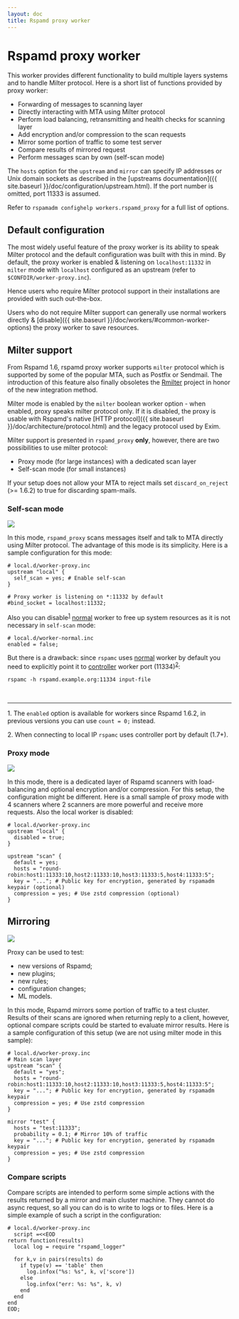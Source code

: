 ```yaml
---
layout: doc
title: Rspamd proxy worker
---
```


# Rspamd proxy worker

This worker provides different functionality to build multiple layers systems and to handle Milter protocol. Here is a short list of functions provided by proxy worker:

* Forwarding of messages to scanning layer
* Directly interacting with MTA using Milter protocol
* Perform load balancing, retransmitting and health checks for scanning layer
* Add encryption and/or compression to the scan requests
* Mirror some portion of traffic to some test server
* Compare results of mirrored request
* Perform messages scan by own (self-scan mode)

The `hosts` option for the `upstream` and `mirror` can specify IP addresses or
Unix domain sockets as described in the
[upstreams documentation]({{ site.baseurl }}/doc/configuration/upstream.html).
If the port number is omitted, port 11333 is assumed.

Refer to `rspamadm confighelp workers.rspamd_proxy` for a full list of options.

## Default configuration

The most widely useful feature of the proxy worker is its ability to speak Milter protocol and the default configuration was built with this in mind. By default, the proxy worker is enabled & listening on `localhost:11332` in `milter` mode with `localhost` configured as an upstream (refer to `$CONFDIR/worker-proxy.inc`).

Hence users who require Milter protocol support in their installations are provided with such out-the-box.

Users who do not require Milter support can generally use normal workers directly & [disable]({{ site.baseurl }}/doc/workers/#common-worker-options) the proxy worker to save resources.

## Milter support

From Rspamd 1.6, rspamd proxy worker supports `milter` protocol which is supported by some of the popular MTA, such as Postfix or Sendmail. The introduction of this feature also finally obsoletes the [Rmilter](https://rspamd.com/rmilter/) project in honor of the new integration method.

Milter mode is enabled by the `milter` boolean worker option - when enabled, proxy speaks milter protocol only. If it is disabled, the proxy is usable with Rspamd's native [HTTP protocol]({{ site.baseurl }}/doc/architecture/protocol.html) and the legacy protocol used by Exim.

Milter support is presented in `rspamd_proxy` **only**, however, there are two possibilities to use milter protocol:

* Proxy mode (for large instances) with a dedicated scan layer
* Self-scan mode (for small instances)

If your setup does not allow your MTA to reject mails set `discard_on_reject` (>= 1.6.2) to true for discarding spam-mails.

### Self-scan mode

<img class="img-responsive" src="{{ site.baseurl }}/img/rspamd_milter_direct.png">

In this mode, `rspamd_proxy` scans messages itself and talk to MTA directly using Milter protocol. The advantage of this mode is its simplicity. Here is a sample configuration for this mode:

~~~ucl
# local.d/worker-proxy.inc
upstream "local" {
  self_scan = yes; # Enable self-scan
}

# Proxy worker is listening on *:11332 by default
#bind_socket = localhost:11332;
~~~

Also you can disable<sup>[1](#fn1)</sup> [normal](normal.html) worker to free up system resources as it is not necessary in `self-scan` mode:

~~~ucl
# local.d/worker-normal.inc
enabled = false;
~~~

But there is a drawback: since `rspamc` uses [normal](normal.html) worker by default you need to explicitly point it to [controller](controller.html) worker port (11334)<sup>[2](#fn1)</sup>:

~~~
rspamc -h rspamd.example.org:11334 input-file
~~~

&nbsp;

---
<a name="fn1">1.</a> The `enabled` option is available for workers since Rspamd 1.6.2, in  previous versions you can use `count = 0;` instead.

<a name="fn1">2.</a> When connecting to local IP `rspamc` uses controller port by default (1.7+).

### Proxy mode

<img class="img-responsive" src="{{ site.baseurl }}/img/rspamd_milter_proxy.png">

In this mode, there is a dedicated layer of Rspamd scanners with load-balancing and optional encryption and/or compression. For this setup, the configuration might be different. Here is a small sample of proxy mode with 4 scanners where 2 scanners are more powerful and receive more requests. Also the local worker is disabled:

~~~ucl
# local.d/worker-proxy.inc
upstream "local" {
  disabled = true;
}

upstream "scan" {
  default = yes;
  hosts = "round-robin:host1:11333:10,host2:11333:10,host3:11333:5,host4:11333:5";
  key = "..."; # Public key for encryption, generated by rspamadm keypair (optional)
  compression = yes; # Use zstd compression (optional)
}
~~~

## Mirroring

<img class="img-responsive" src="{{ site.baseurl }}/img/rspamd-testing.jpg">

Proxy can be used to test:

* new versions of Rspamd;
* new plugins;
* new rules;
* configuration changes;
* ML models.

In this mode, Rspamd mirrors some portion of traffic to a test cluster. Results of their scans are ignored when returning reply to a client, however, optional compare scripts could be started to evaluate mirror results. Here is a sample configuration of this setup (we are not using milter mode in this sample):

~~~ucl
# local.d/worker-proxy.inc
# Main scan layer
upstream "scan" {
  default = "yes";
  hosts = "round-robin:host1:11333:10,host2:11333:10,host3:11333:5,host4:11333:5";
  key = "..."; # Public key for encryption, generated by rspamadm keypair
  compression = yes; # Use zstd compression
}

mirror "test" {
  hosts = "test:11333";
  probability = 0.1; # Mirror 10% of traffic
  key = "..."; # Public key for encryption, generated by rspamadm keypair
  compression = yes; # Use zstd compression
}
~~~

### Compare scripts

Compare scripts are intended to perform some simple actions with the results returned by a mirror and main cluster machine. They cannot do async request, so all you can do is to write to logs or to files. Here is a simple example of such a script in the configuration:

~~~ucl
# local.d/worker-proxy.inc
  script =<<EOD
return function(results)
  local log = require "rspamd_logger"

  for k,v in pairs(results) do
    if type(v) == 'table' then
      log.infox("%s: %s", k, v['score'])
    else
      log.infox("err: %s: %s", k, v)
    end
  end
end
EOD;
~~~
